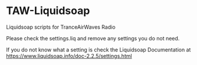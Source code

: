 # TAW-Liquidsoap
 Liquidsoap scripts for TranceAirWaves Radio

 Please check the settings.liq and remove any settings you do not need.

 If you do not know what a setting is check the Liquidsoap Documentation at https://www.liquidsoap.info/doc-2.2.5/settings.html
